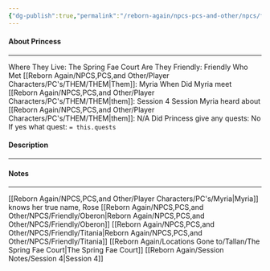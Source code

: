 ```yaml
---
{"dg-publish":true,"permalink":"/reborn-again/npcs-pcs-and-other/npcs/friendly/princess/"}
---
```



#### About Princess
---
Where They Live: The Spring Fae Court
Are They Friendly: Friendly 
Who Met [[Reborn Again/NPCS,PCS,and Other/Player Characters/PC's/THEM/THEM\|Them]]: Myria
When Did Myria meet [[Reborn Again/NPCS,PCS,and Other/Player Characters/PC's/THEM/THEM\|them]]: Session 4
Session Myria heard about [[Reborn Again/NPCS,PCS,and Other/Player Characters/PC's/THEM/THEM\|them]]: N/A
Did Princess give any quests: No
	If yes what quest: `= this.quests`


#### Description


---

#### Notes
---
[[Reborn Again/NPCS,PCS,and Other/Player Characters/PC's/Myria\|Myria]]  knows her true name, Rose
[[Reborn Again/NPCS,PCS,and Other/NPCS/Friendly/Oberon\|Reborn Again/NPCS,PCS,and Other/NPCS/Friendly/Oberon]]
[[Reborn Again/NPCS,PCS,and Other/NPCS/Friendly/Titania\|Reborn Again/NPCS,PCS,and Other/NPCS/Friendly/Titania]]
[[Reborn Again/Locations Gone to/Tallan/The Spring Fae Court\|The Spring Fae Court]]
[[Reborn Again/Session Notes/Session 4\|Session 4]]

